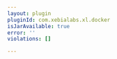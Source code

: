 ```yaml
---
layout: plugin
pluginId: com.xebialabs.xl.docker
isJarAvailable: true
error: ''
violations: []

---
```

